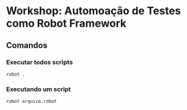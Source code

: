 # Workshop: Automoação de Testes como Robot Framework

## Comandos

### Executar todos scripts

```shell
robot .
```

### Executando um script

```shell
robot arquivo.robot
```